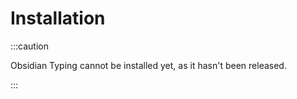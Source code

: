 # Installation

:::caution

Obsidian Typing cannot be installed yet, as it hasn't been released.

:::
